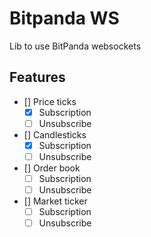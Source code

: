 # Bitpanda WS

Lib to use BitPanda websockets

## Features

- [] Price ticks
  - [x] Subscription
  - [ ] Unsubscribe
- [] Candlesticks
  - [x] Subscription
  - [ ] Unsubscribe
- [] Order book
  - [ ] Subscription
  - [ ] Unsubscribe
- [] Market ticker
  - [ ] Subscription
  - [ ] Unsubscribe
